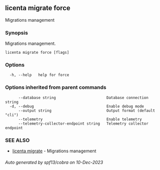## licenta migrate force

Migrations management

### Synopsis

Migrations management.

```
licenta migrate force [flags]
```

### Options

```
  -h, --help   help for force
```

### Options inherited from parent commands

```
      --database string                       Database connection string
  -d, --debug                                 Enable debug mode
      --output string                         Output format (default "cli")
      --telemetry                             Enable telemetry
      --telemetry-collector-endpoint string   Telemetry collector endpoint
```

### SEE ALSO

* [licenta migrate](licenta_migrate.md)	 - Migrations management

###### Auto generated by spf13/cobra on 10-Dec-2023
